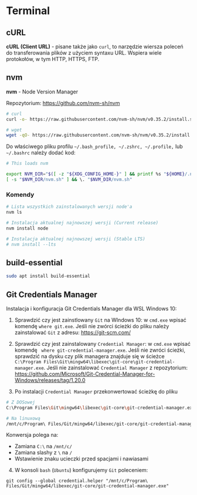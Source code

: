 # Terminal

## cURL

**cURL (Client URL)** - pisane także jako `curl`, to narzędzie wiersza poleceń do transferowania plików z użyciem syntaxu URL. Wspiera wiele protokołów, w tym HTTP, HTTPS, FTP.

## nvm

**nvm** - Node Version Manager

Repozytorium: https://github.com/nvm-sh/nvm

```bash
# curl
curl -o- https://raw.githubusercontent.com/nvm-sh/nvm/v0.35.2/install.sh | bash

# wget
wget -qO- https://raw.githubusercontent.com/nvm-sh/nvm/v0.35.2/install.sh | bash
```

Do właściwego pliku profilu `~/.bash_profile, ~/.zshrc, ~/.profile,` lub `~/.bashrc` należy dodać kod:

```bash
# This loads nvm

export NVM_DIR="$([ -z "${XDG_CONFIG_HOME-}" ] && printf %s "${HOME}/.nvm" || printf %s "${XDG_CONFIG_HOME}/nvm")"
[ -s "$NVM_DIR/nvm.sh" ] && \. "$NVM_DIR/nvm.sh"
```

### Komendy

```bash
# Lista wszystkich zainstalowanych wersji node'a
nvm ls

# Instalacja aktualnej najnowszej wersji (Current release)
nvm install node

# Instalacja aktualnej najnowszej wersji (Stable LTS)
# nvm install --lts
```

## build-essential

```bash
sudo apt install build-essential
```
## Git Credentials Manager

Instalacja i konfiguracja Git Credentials Manager dla WSL Windows 10:
1. Sprawdzić czy jest zainstlowany `Git` na WIndows 10: w `cmd.exe` wpisać komendę `where git.exe`. Jeśli nie zwórci ścieżki do pliku należy zainstalować `Git` z adresu: https://git-scm.com/

2. Sprawdzić czy jest zainstalowany `Credential Manager`: w `cmd.exe` wpisać komendę ` where git-credential-manager.exe`. Jeśli nie zwróci ścieżki, sprawdzić na dysku czy plik managera znajduje się w ścieżce `C:\Program Files\Git\mingw64\libexec\git-core\git-credential-manager.exe`. Jeśli nie zainstalować `Credential Manager` z repozytorium: https://github.com/Microsoft/Git-Credential-Manager-for-Windows/releases/tag/1.20.0

3. Po instalacji `Credential Manager` przekonwertować ścieżkę do pliku 

```bash
# Z DOSowej
C:\Program Files\Git\mingw64\libexec\git-core\git-credential-manager.exe

# Na linuxową
/mnt/c/Program\ Files/Git/mingw64/libexec/git-core/git-credential-manager.exe
```
Konwersja polega na:
- Zamiana `C:\` na `/mnt/c/`
- Zamiana slashy z `\` na `/`
- Wstawienie znaku ucieczki przed spacjami i nawiasami

4. W konsoli `bash` (`Ubuntu`) konfigurujemy `Git` poleceniem:

```
git config --global credential.helper "/mnt/c/Program\ Files/Git/mingw64/libexec/git-core/git-credential-manager.exe"
```